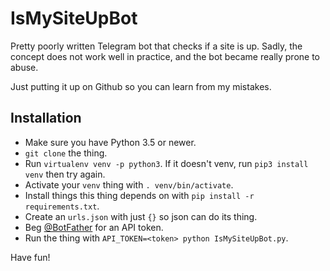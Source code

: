 # IsMySiteUpBot

Pretty poorly written Telegram bot that checks if a site is up. Sadly, the
concept does not work well in practice, and the bot became really prone to
abuse.

Just putting it up on Github so you can learn from my mistakes.

## Installation

* Make sure you have Python 3.5 or newer.
* `git clone` the thing.
* Run `virtualenv venv -p python3`. If it doesn't venv, run `pip3 install venv` then try again.
* Activate your `venv` thing with `. venv/bin/activate`.
* Install things this thing depends on with `pip install -r requirements.txt`.
* Create an `urls.json` with just `{}` so json can do its thing.
* Beg [@BotFather](https://t.me/BotFather) for an API token.
* Run the thing with `API_TOKEN=<token> python IsMySiteUpBot.py`.

Have fun!
